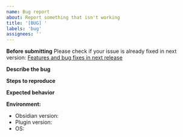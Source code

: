 ```yaml
---
name: Bug report
about: Report something that isn't working
title: '[BUG] '
labels: 'bug'
assignees: ''
---
```


**Before submitting** Please check if your issue is already fixed in next version: [Features and bug fixes in next release](https://github.com/johansan/notebook-navigator/issues/363)

**Describe the bug**

**Steps to reproduce**

**Expected behavior**

**Environment:**

- Obsidian version:
- Plugin version:
- OS:
